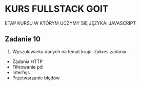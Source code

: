 # KURS FULLSTACK GOIT
ETAP KURSU W KTÓRYM UCZYMY SIĘ JĘZYKA: JAVASCRIPT
## Zadanie 10
1. Wyszukiwarka danych na temat kraju: 
Zakres zadania: 
- Żądania HTTP
- Filtrowanie pól
- Interfejs
- Przetwarzanie błędów
